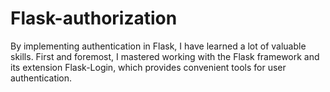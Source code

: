 # Flask-authorization
By implementing authentication in Flask, I have learned a lot of valuable skills. First and foremost, I mastered working with the Flask framework and its extension Flask-Login, which provides convenient tools for user authentication.
